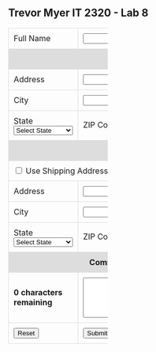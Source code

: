 <html>
<head>
<script>
  
</script>
<style>
   .graybackground {background-color:#DDDDDD;}
   td {padding:10px; border: 1px solid #ddd;}
   table {width:40%}
</style>
</head>
<body>
<h2>Trevor Myer IT 2320 - Lab 8</h2>
<form id="lab10Form" action="#" method="post">
<table>
    <tr>
        <td>Full Name </td><td><input type="text" id="fullname"></td>
   </tr>
   <tr class="graybackground">
        <td colspan="2"><center><strong>Shipping Address</strong></center></td>
   </tr>
   <tr>
       <td>Address </td><td><input type="text" id="shipAddress"></td>
   </tr>
   <tr>
        <td>City </td><td><input type="text" id="shipCity"></td>
   </tr>
    <tr>
        <td>State <select name="state" id="shipState">
          <option value="">Select State</option>
          <option value="AL">Alabama</option>
          <option value="AK">Alaska</option>
          <option value="AZ">Arizona</option>
          <option value="AR">Arkansas</option>
          <option value="CA">California</option>
          <option value="CO">Colorado</option>
          <option value="CT">Connecticut</option>
          <option value="DE">Delaware</option>
          <option value="DC">Dist of Columbia</option>
          <option value="FL">Florida</option>
          <option value="GA">Georgia</option>
          <option value="HI">Hawaii</option>
          <option value="ID">Idaho</option>
          <option value="IL">Illinois</option>
          <option value="IN">Indiana</option>
          <option value="IA">Iowa</option>
          <option value="KS">Kansas</option>
          <option value="KY">Kentucky</option>
          <option value="LA">Louisiana</option>
          <option value="ME">Maine</option>
          <option value="MD">Maryland</option>
          <option value="MA">Massachusetts</option>
          <option value="MI">Michigan</option>
          <option value="MN">Minnesota</option>
          <option value="MS">Mississippi</option>
          <option value="MO">Missouri</option>
          <option value="MT">Montana</option>
          <option value="NE">Nebraska</option>
          <option value="NV">Nevada</option>
          <option value="NH">New Hampshire</option>
          <option value="NJ">New Jersey</option>
          <option value="NM">New Mexico</option>
          <option value="NY">New York</option>
          <option value="NC">North Carolina</option>
          <option value="ND">North Dakota</option>
          <option value="OH">Ohio</option>
          <option value="OK">Oklahoma</option>
          <option value="OR">Oregon</option>
          <option value="PA">Pennsylvania</option>
          <option value="RI">Rhode Island</option>
          <option value="SC">South Carolina</option>
          <option value="SD">South Dakota</option>
          <option value="TN">Tennessee</option>
          <option value="TX">Texas</option>
          <option value="UT">Utah</option>
          <option value="VT">Vermont</option>
          <option value="VA">Virginia</option>
          <option value="WA">Washington</option>
          <option value="WV">West Virginia</option>
          <option value="WI">Wisconsin</option>
          <option value="WY">Wyoming</option>
          </select></td>
       <td>ZIP Code <input type="text" id="shipZip"></td>
   </tr>
   <tr class="graybackground">
        <td colspan="2"><center><strong>Billing Address</strong></center></td>
   </tr>
       <tr>
        <td colspan="2"><input type="checkbox" id="useShipAddress" value="Y" /> Use Shipping Address for Billing</td>
   </tr>
   <tr>
       <td>Address </td><td><input type="text" id="billAddress"></td>
   </tr>
   <tr>
        <td>City </td><td><input type="text" id="billCity"></td>
   </tr>
    <tr>
        <td>State <select name="state" id="billState">
          <option value="">Select State</option>
          <option value="AL">Alabama</option>
          <option value="AK">Alaska</option>
          <option value="AZ">Arizona</option>
          <option value="AR">Arkansas</option>
          <option value="CA">California</option>
          <option value="CO">Colorado</option>
          <option value="CT">Connecticut</option>
          <option value="DE">Delaware</option>
          <option value="DC">Dist of Columbia</option>
          <option value="FL">Florida</option>
          <option value="GA">Georgia</option>
          <option value="HI">Hawaii</option>
          <option value="ID">Idaho</option>
          <option value="IL">Illinois</option>
          <option value="IN">Indiana</option>
          <option value="IA">Iowa</option>
          <option value="KS">Kansas</option>
          <option value="KY">Kentucky</option>
          <option value="LA">Louisiana</option>
          <option value="ME">Maine</option>
          <option value="MD">Maryland</option>
          <option value="MA">Massachusetts</option>
          <option value="MI">Michigan</option>
          <option value="MN">Minnesota</option>
          <option value="MS">Mississippi</option>
          <option value="MO">Missouri</option>
          <option value="MT">Montana</option>
          <option value="NE">Nebraska</option>
          <option value="NV">Nevada</option>
          <option value="NH">New Hampshire</option>
          <option value="NJ">New Jersey</option>
          <option value="NM">New Mexico</option>
          <option value="NY">New York</option>
          <option value="NC">North Carolina</option>
          <option value="ND">North Dakota</option>
          <option value="OH">Ohio</option>
          <option value="OK">Oklahoma</option>
          <option value="OR">Oregon</option>
          <option value="PA">Pennsylvania</option>
          <option value="RI">Rhode Island</option>
          <option value="SC">South Carolina</option>
          <option value="SD">South Dakota</option>
          <option value="TN">Tennessee</option>
          <option value="TX">Texas</option>
          <option value="UT">Utah</option>
          <option value="VT">Vermont</option>
          <option value="VA">Virginia</option>
          <option value="WA">Washington</option>
          <option value="WV">West Virginia</option>
          <option value="WI">Wisconsin</option>
          <option value="WY">Wyoming</option>
          </select></td>
       <td>ZIP Code <input type="text" id="billZip"></td>
   </tr>
       <tr class="graybackground">
        <td colspan="2"><center><strong>Comment (up to 250 characters)</strong></center></td>
   </tr>
   <tr>
        <td><strong><span id="msgArea">0 characters<br/>remaining</span></strong></td>
       <td><textarea id="comment" maxlength="250" rows="5" cols="50"></textarea></td>
       <tr>
           <td><input type="reset" id="reset" name="reset" value="Reset"></td>
           <td><input type="submit" id="submit" name="submit" value="Submit"></td>
       </tr>
   </tr>
</table>
</form>
</body>

</html>
